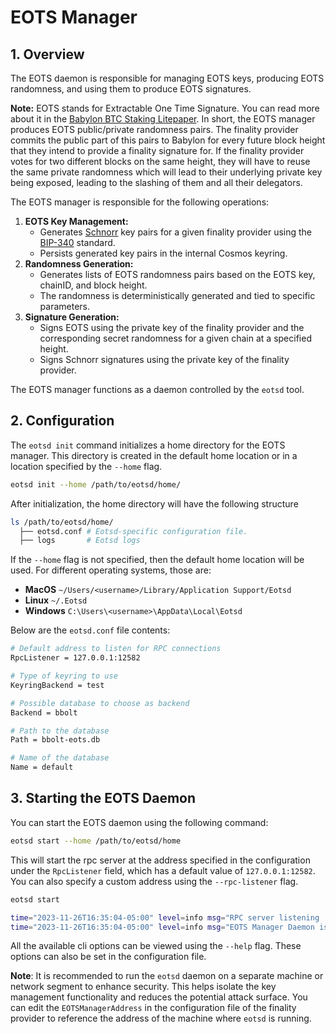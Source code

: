 # EOTS Manager

## 1. Overview

The EOTS daemon is responsible for managing EOTS keys,
producing EOTS randomness, and using them to produce EOTS signatures.

**Note:** EOTS stands for Extractable One Time Signature. You can read more about it
in
the [Babylon BTC Staking Litepaper](https://docs.babylonchain.io/assets/files/btc_staking_litepaper-32bfea0c243773f0bfac63e148387aef.pdf).
In short, the EOTS manager produces EOTS public/private randomness pairs.
The finality provider commits the public part of this pairs to Babylon for
every future block height that they intend to provide a finality signature for.
If the finality provider votes for two different blocks on the same height,
they will have to reuse the same private randomness which will lead to their
underlying private key being exposed, leading to the slashing of them and all their delegators.

The EOTS manager is responsible for the following operations:
1. **EOTS Key Management:**
    - Generates [Schnorr](https://en.wikipedia.org/wiki/Schnorr_signature) key pairs
      for a given finality provider using the
      [BIP-340](https://github.com/bitcoin/bips/blob/master/bip-0340.mediawiki)
      standard.
    - Persists generated key pairs in the
      internal Cosmos keyring.
2. **Randomness Generation:**
    - Generates lists of EOTS randomness pairs based on the EOTS key, chainID, and
      block height.
    - The randomness is deterministically generated and tied to specific parameters.
3. **Signature Generation:**
    - Signs EOTS using the private key of the finality provider and the corresponding secret
      randomness for a given chain at a specified height.
    - Signs Schnorr signatures using the private key of the finality provider.

The EOTS manager functions as a daemon controlled by the `eotsd` tool.

## 2. Configuration

The `eotsd init` command initializes a home directory for the EOTS
manager. This directory is created in the default home location or in a location
specified by the `--home` flag.

```bash
eotsd init --home /path/to/eotsd/home/
```

After initialization, the home directory will have the following structure

```bash
ls /path/to/eotsd/home/
  ├── eotsd.conf # Eotsd-specific configuration file.
  ├── logs       # Eotsd logs
```

If the `--home` flag is not specified, then the default home location will
be used. For different operating systems, those are:

- **MacOS** `~/Users/<username>/Library/Application Support/Eotsd`
- **Linux** `~/.Eotsd`
- **Windows** `C:\Users\<username>\AppData\Local\Eotsd`

Below are the `eotsd.conf` file contents:

```bash
# Default address to listen for RPC connections
RpcListener = 127.0.0.1:12582

# Type of keyring to use
KeyringBackend = test

# Possible database to choose as backend
Backend = bbolt

# Path to the database
Path = bbolt-eots.db

# Name of the database
Name = default
```

## 3. Starting the EOTS Daemon

You can start the EOTS daemon using the following command:

```bash
eotsd start --home /path/to/eotsd/home
```

This will start the rpc server at the address specified in the configuration under
the `RpcListener` field, which has a default value of `127.0.0.1:12582`.
You can also specify a custom address using the `--rpc-listener` flag.

```bash
eotsd start

time="2023-11-26T16:35:04-05:00" level=info msg="RPC server listening	{"address": "127.0.0.1:12582"}"
time="2023-11-26T16:35:04-05:00" level=info msg="EOTS Manager Daemon is fully active!"
```

All the available cli options can be viewed using the `--help` flag. These options
can also be set in the configuration file.

**Note**: It is recommended to run the `eotsd` daemon on a separate machine or
network segment to enhance security. This helps isolate the key management
functionality and reduces the potential attack surface. You can edit the
`EOTSManagerAddress` in  the configuration file of the finality provider
to reference the address of the machine where `eotsd` is running.
